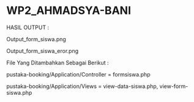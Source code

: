 # WP2_AHMADSYA-BANI

HASIL OUTPUT :

Output_form_siswa.png

Output_form_siswa_eror.png

File Yang Ditambahkan Sebagai Berikut :

pustaka-booking/Application/Controller = formsiswa.php

pustaka-booking/Application/Views = view-data-siswa.php, view-form-siswa.php
